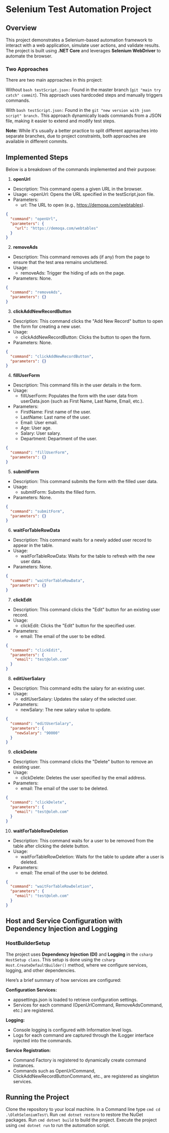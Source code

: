 # Selenium Test Automation Project

## Overview
This project demonstrates a Selenium-based automation framework to interact with a web application, simulate user actions, and validate results. The project is built using **.NET Core** and leverages **Selenium WebDriver** to automate the browser.

### Two Approaches
There are two main approaches in this project:

Without ```bash testScript.json:``` Found in the master branch (```git "main try catch" commit```). This approach uses hardcoded steps and manually triggers commands.

With ```bash testScript.json:``` Found in the ```git "new version with json script" branch.``` This approach dynamically loads commands from a JSON file, making it easier to extend and modify test steps.

**Note:** While it's usually a better practice to split different approaches into separate branches, due to project constraints, both approaches are available in different commits.

## Implemented Steps

Below is a breakdown of the commands implemented and their purpose:

1. **openUrl**
- Description: This command opens a given URL in the browser.
- Usage:
    -openUrl: Opens the URL specified in the testScript.json file.
- Parameters:
    - url: The URL to open (e.g., https://demoqa.com/webtables).

```json
{
  "command": "openUrl",
  "parameters": {
    "url": "https://demoqa.com/webtables"
  }
}
```

2. **removeAds**
- Description: This command removes ads (if any) from the page to ensure that the test area remains uncluttered.
- Usage:
    - removeAds: Trigger the hiding of ads on the page.
- Parameters: None.

```json
{
  "command": "removeAds",
  "parameters": {}
}
```

3. **clickAddNewRecordButton**
- Description: This command clicks the "Add New Record" button to open the form for creating a new user.
- Usage:
    - clickAddNewRecordButton: Clicks the button to open the form.
- Parameters: None.

```json
{
  "command": "clickAddNewRecordButton",
  "parameters": {}
}
```

4. **fillUserForm**
- Description: This command fills in the user details in the form.
- Usage:
    - fillUserForm: Populates the form with the user data from userData.json (such as First Name, Last Name, Email, etc.).
- Parameters:
    - FirstName: First name of the user.
    - LastName: Last name of the user.
    - Email: User email.
    - Age: User age.
    - Salary: User salary.
    - Department: Department of the user.

```json
{
  "command": "fillUserForm",
  "parameters": {}
}
```

5. **submitForm**
- Description: This command submits the form with the filled user data.
- Usage:
    - submitForm: Submits the filled form.
- Parameters: None.

```json
{
  "command": "submitForm",
  "parameters": {}
}
```

6. **waitForTableRowData**
- Description: This command waits for a newly added user record to appear in the table.
- Usage:
    - waitForTableRowData: Waits for the table to refresh with the new user data.
- Parameters: None.

```json
{
  "command": "waitForTableRowData",
  "parameters": {}
}
```

7. **clickEdit**
- Description: This command clicks the "Edit" button for an existing user record.
- Usage:
    - clickEdit: Clicks the "Edit" button for the specified user.
- Parameters:
    - email: The email of the user to be edited.

```json
{
  "command": "clickEdit",
  "parameters": {
    "email": "test@oleh.com"
  }
}
```

8. **editUserSalary**
- Description: This command edits the salary for an existing user.
- Usage:
    - editUserSalary: Updates the salary of the selected user.
- Parameters:
    - newSalary: The new salary value to update.

```json
{
  "command": "editUserSalary",
  "parameters": {
    "newSalary": "90000"
  }
}
```

9. **clickDelete**
- Description: This command clicks the "Delete" button to remove an existing user.
- Usage:
    - clickDelete: Deletes the user specified by the email address.
- Parameters:
    - email: The email of the user to be deleted.

```json
{
  "command": "clickDelete",
  "parameters": {
    "email": "test@oleh.com"
  }
}
```

10. **waitForTableRowDeletion**
- Description: This command waits for a user to be removed from the table after clicking the delete button.
- Usage:
    - waitForTableRowDeletion: Waits for the table to update after a user is deleted.
- Parameters:
    - email: The email of the user to be deleted.

```json
{
  "command": "waitForTableRowDeletion",
  "parameters": {
    "email": "test@oleh.com"
  }
}
```

## Host and Service Configuration with Dependency Injection and Logging

### HostBuilderSetup
The project uses **Dependency Injection (DI)** and **Logging** in the ```csharp HostSetup class```. This setup is done using the ```csharp Host.CreateDefaultBuilder()``` method, where we configure services, logging, and other dependencies.

Here’s a brief summary of how services are configured:

**Configuration Services:**
- appsettings.json is loaded to retrieve configuration settings.
- Services for each command (OpenUrlCommand, RemoveAdsCommand, etc.) are registered.

**Logging:**
- Console logging is configured with Information level logs.
- Logs for each command are captured through the ILogger interface injected into the commands.

**Service Registration:**
- Command Factory is registered to dynamically create command instances.
- Commands such as OpenUrlCommand, ClickAddNewRecordButtonCommand, etc., are registered as singleton services.

## Running the Project
Clone the repository to your local machine.
In a Command line type ```cmd cd .\OlehSeleniumTest\```
Run ```cmd dotnet restore``` to restore the NuGet packages.
Run ```cmd dotnet build``` to build the project.
Execute the project using ```cmd dotnet run``` to run the automation script.